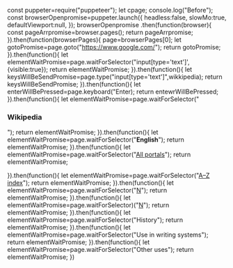 const puppeter=require("puppeteer");
let cpage;
console.log("Before");
const browserOpenpromise=puppeter.launch({
    headless:false,
    slowMo:true,
    defaultViewport:null,
});
browserOpenpromise
   .then(function(browser){
       const pageArrpromise=browser.pages();
       return pageArrpromise;
   }).then(function(browserPages){
       page=browserPages[0];
       let gotoPromise=page.goto("https://www.google.com/");
       return gotoPromise;
   }).then(function(){
       let elementWaitPromise=page.waitForSelector("input[type='text']',{visible:true});
       return elementWaitPromise;
   }).then(function(){
       let keysWillBeSendPromise=page.type("input[type='text']",wikkipedia);
       return keysWillBeSendPromise;
   }).then(function(){
       let enterWillBePressed=page.keyboard("Enter);
       return entewrWillBePressed;
   }).then(function(){
       let elementWaitPromise=page.waitForSelector("<h3 class="LC20lb MBeuO DKV0Md">Wikipedia</h3>");
       return elementWaitPromise;
   }).then(function(){
       let elementWaitPromise=page.waitForSelector("<strong>English</strong>");
       return elementWaitPromise;
   }).then(function(){
       let elementWaitPromise=page.waitForSelector("<a href="/wiki/Wikipedia:Contents/Portals" title="Wikipedia:Contents/Portals">All portals</a>");
       return elementWaitPromise;

   }).then(function(){
        let elementWaitPromise=page.waitForSelector("<a href="/wiki/Wikipedia:Contents/A%E2%80%93Z_index" title="Wikipedia:Contents/A–Z index">A–Z index</a>");
        return elementWaitPromise;
   }).then(function(){
       let elementWaitPromise=page.waitForSelector("<a href="/wiki/Special:AllPages/N" title="Special:AllPages/N">N</a>");
        return elementWaitPromise;
   }).then(function(){
        let elementWaitPromise=page.waitForSelector)("<a href="/wiki/N" title="N">N</a>");
        return elementWaitPromise;
   }).then(function(){
        let elementWaitPromise=page.waitForSelector("<span class="toctext">History</span>");
        return elementWaitPromise;
   }).then(function(){
        let elementWaitPromise=page.waitForSelector("<span class="toctext">Use in writing systems</span>");
        return elementWaitPromise;
   }).then(function(){
        let elementWaitPromise=page.waitForSelector("<span class="toctext">Other uses</span>");
        return elementWaitPromise;
   })
